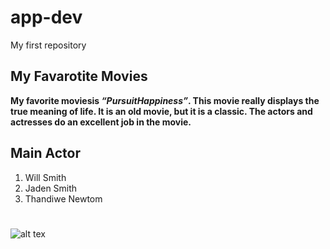 # app-dev
My first repository

## My Favarotite Movies
 
 **My favorite moviesis *“PursuitHappiness”*. This movie really displays the true meaning of life. It is an old movie, but it is a classic. The actors and actresses do an excellent job in the movie.**
 ## Main Actor
1. Will Smith
2. Jaden Smith
3. Thandiwe Newtom
#
 ![alt tex](https://user-images.githubusercontent.com/120652396/207873024-010bb3df-91c7-4c1c-891c-ef52297f745d.jpg)
